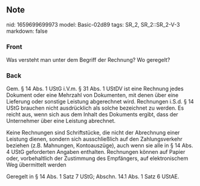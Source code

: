 ## Note
nid: 1659699699973
model: Basic-02d89
tags: SR_2, SR_2::SR_2-V-3
markdown: false

### Front
Was versteht man unter dem Begriff der Rechnung? Wo geregelt?

### Back
Gem. § 14 Abs. 1 UStG i.V.m. § 31 Abs. 1 UStDV ist eine Rechnung jedes Dokument oder eine Mehrzahl von Dokumenten, mit denen über eine Lieferung oder sonstige Leistung abgerechnet wird. Rechnungen i.S.d. § 14 UStG brauchen nicht ausdrücklich als solche bezeichnet zu werden. Es reicht aus, wenn sich aus dem Inhalt des Dokuments ergibt, dass der Unternehmer über eine Leistung abrechnet.

Keine Rechnungen sind Schriftstücke, die nicht der Abrechnung einer Leistung dienen, sondern sich ausschließlich auf den Zahlungsverkehr beziehen (z.B. Mahnungen, Kontoauszüge), auch wenn sie alle in § 14 Abs. 4 UStG geforderten Angaben enthalten. Rechnungen können auf Papier oder, vorbehaltlich der Zustimmung des Empfängers, auf elektronischem Weg übermittelt werden

Geregelt in § 14 Abs. 1 Satz 7 UStG; Abschn. 14.1 Abs. 1 Satz 6 UStAE.
